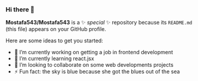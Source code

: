 ### Hi there 👋

**Mostafa543/Mostafa543** is a ✨ _special_ ✨ repository because its `README.md` (this file) appears on your GitHub profile.

Here are some ideas to get you started:

- 🔭 I’m currently working on getting a job in frontend development
- 🌱 I’m currently learning react.jsx
- 👯 I’m looking to collaborate on some web developments projects
- ⚡ Fun fact: the sky is blue because she got the blues out of the sea
